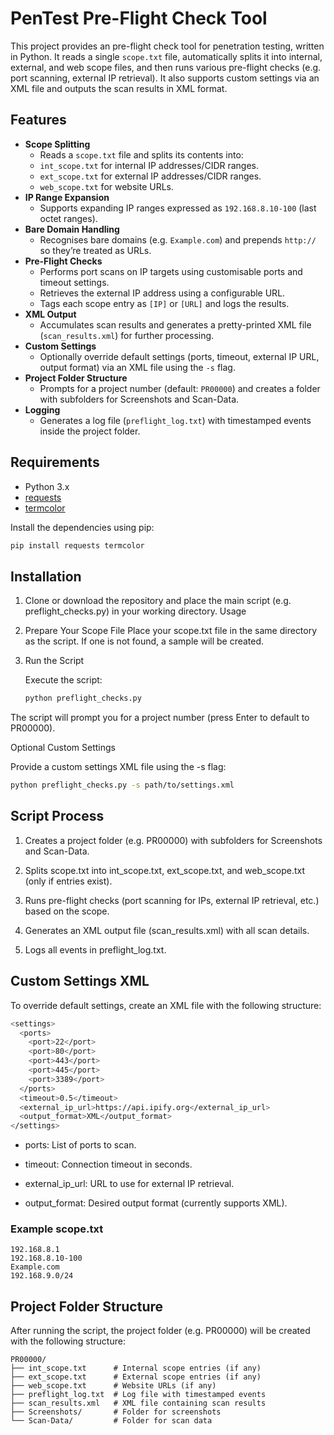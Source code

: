 # PenTest Pre-Flight Check Tool

This project provides an pre-flight check tool for penetration testing, written in Python. It reads a single `scope.txt` file, automatically splits it into internal, external, and web scope files, and then runs various pre-flight checks (e.g. port scanning, external IP retrieval). It also supports custom settings via an XML file and outputs the scan results in XML format.

## Features

- **Scope Splitting**
  - Reads a `scope.txt` file and splits its contents into:
  - `int_scope.txt` for internal IP addresses/CIDR ranges.
  - `ext_scope.txt` for external IP addresses/CIDR ranges.
  - `web_scope.txt` for website URLs.
- **IP Range Expansion**
  - Supports expanding IP ranges expressed as `192.168.8.10-100` (last octet ranges).
- **Bare Domain Handling**
  - Recognises bare domains (e.g. `Example.com`) and prepends `http://` so they’re treated as URLs.
- **Pre-Flight Checks**
  - Performs port scans on IP targets using customisable ports and timeout settings.
  - Retrieves the external IP address using a configurable URL.
  - Tags each scope entry as `[IP]` or `[URL]` and logs the results.
- **XML Output**
  - Accumulates scan results and generates a pretty-printed XML file (`scan_results.xml`) for further processing.
- **Custom Settings**
  - Optionally override default settings (ports, timeout, external IP URL, output format) via an XML file using the `-s` flag.
- **Project Folder Structure**
  - Prompts for a project number (default: `PR00000`) and creates a folder with subfolders for Screenshots and Scan-Data.
- **Logging**
  - Generates a log file (`preflight_log.txt`) with timestamped events inside the project folder.

## Requirements

- Python 3.x
- [requests](https://pypi.org/project/requests/)
- [termcolor](https://pypi.org/project/termcolor/)

Install the dependencies using pip:

```bash
pip install requests termcolor
```


## Installation

1. Clone or download the repository and place the main script (e.g. preflight_checks.py) in your working directory.
Usage

2. Prepare Your Scope File
    Place your scope.txt file in the same directory as the script. If one is not found, a sample will be created.

3. Run the Script
    
    Execute the script:

    ```bash
    python preflight_checks.py
    ```

The script will prompt you for a project number (press Enter to default to PR00000).

Optional Custom Settings

Provide a custom settings XML file using the -s flag:

```bash
python preflight_checks.py -s path/to/settings.xml
```

## Script Process

1. Creates a project folder (e.g. PR00000) with subfolders for Screenshots and Scan-Data.

2. Splits scope.txt into int_scope.txt, ext_scope.txt, and web_scope.txt (only if entries exist).

3. Runs pre-flight checks (port scanning for IPs, external IP retrieval, etc.) based on the scope.

4. Generates an XML output file (scan_results.xml) with all scan details.

5. Logs all events in preflight_log.txt.

## Custom Settings XML

To override default settings, create an XML file with the following structure:

```bash
<settings>
  <ports>
    <port>22</port>
    <port>80</port>
    <port>443</port>
    <port>445</port>
    <port>3389</port>
  </ports>
  <timeout>0.5</timeout>
  <external_ip_url>https://api.ipify.org</external_ip_url>
  <output_format>XML</output_format>
</settings>
```

- ports: List of ports to scan.

- timeout: Connection timeout in seconds.

- external_ip_url: URL to use for external IP retrieval.

- output_format: Desired output format (currently supports XML).

### Example scope.txt

```
192.168.8.1
192.168.8.10-100
Example.com
192.168.9.0/24
```

## Project Folder Structure

After running the script, the project folder (e.g. PR00000) will be created with the following structure:

```
PR00000/
├── int_scope.txt      # Internal scope entries (if any)
├── ext_scope.txt      # External scope entries (if any)
├── web_scope.txt      # Website URLs (if any)
├── preflight_log.txt  # Log file with timestamped events
├── scan_results.xml   # XML file containing scan results
├── Screenshots/       # Folder for screenshots
└── Scan-Data/         # Folder for scan data
```
